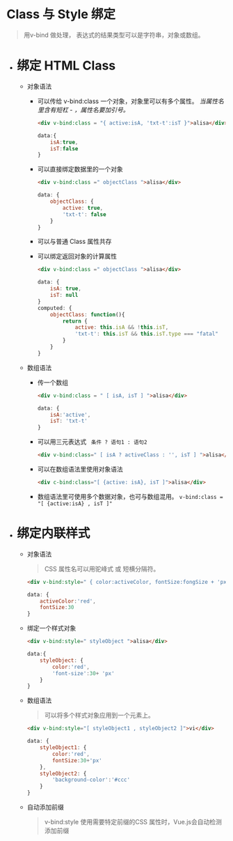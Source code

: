 # Class 与 Style 绑定
	
> 用v-bind 做处理， 表达式的结果类型可以是字符串，对象或数组。

- # 绑定 HTML Class
	+ 对象语法
	  * 可以传给 v-bind:class 一个对象，对象里可以有多个属性。
		*当属性名里含有短杠  - ，属性名要加引号。*
		```HTML
		<div v-bind:class = "{ active:isA, 'txt-t':isT }">alisa</div>
		```
		```JavaScript
		data:{
			isA:true,
			isT:false
		}
		```
	  * 可以直接绑定数据里的一个对象
		```HTML
		<div v-bind:class =" objectClass ">alisa</div>
		```
		```JavaScript
		data: {
			objectClass: {
				active: true,
				'txt-t': false
			}
		}
		```

	  * 可以与普通 Class 属性共存

      * 可以绑定返回对象的计算属性
	    ```HTML
	    <div v-bind:class =" objectClass ">alisa</div>
	    ```
		``` JavaScript
		data: {
            isA: true,
            isT: null
		}
		computed: {
            objectClass: function(){
                return {
		            active: this.isA && !this.isT,
                    'txt-t': this.isT && this.isT.type === "fatal"		    
                }
            }
		}
		```

	+ 数组语法
		* 传一个数组

			```HTML
			<div v-bind:class = " [ isA, isT ] ">alisa</div>
			```
			```JavaScript
          data: {
                isA:'active',
                isT: 'txt-t'
			}
			```
	  * 可以用三元表达式
   ` 条件 ? 语句1 : 语句2`
        ```HTML
        <div v-bind:class=" [ isA ? activeClass : '', isT ] ">alisa</div>
        ```

	  * 可以在数组语法里使用对象语法
        ```html
        <div c-bind:class="[ {active: isA}, isT ]">alisa</div>        
        ```
	  * 数组语法里可使用多个数据对象，也可与数组混用。
	  `v-bind:class = "[ {active:isA} , isT ]" `
- # 绑定内联样式
  + 对象语法
    > CSS 属性名可以用驼峰式 或 短横分隔符。

	```HTML
	<div v-bind:style=" { color:activeColor, fontSize:fongSize + 'px' }">alisadiv> 
	```
	```JavaScript
	data: {
        activeColor:'red',
        fontSize:30
	}
	```

  + 绑定一个样式对象

  	```HTML
	<div v-bind:style=" styleObject ">alisa</div>
	```
	```JavaScript
	data:{
        styleObject: {
            color:'red',
            'font-size':30+ 'px'
        }
	}
	```
   + 数组语法
     > 可以将多个样式对象应用到一个元素上。

	 ```html
	 <div v-bind:style="[ styleObject1 , styleObject2 ]">vi</div>
	 ```
	 ```JavaScript
	 data: {
         styleObject1: {
             color:'red',
             fontSize:30+'px'
		 },
         styleObject2: {
             'background-color':'#ccc'
         }
	 }
	 ```

	+ 自动添加前缀
	  > v-bind:style 使用需要特定前缀的CSS 属性时，Vue.js会自动检测添加前缀









